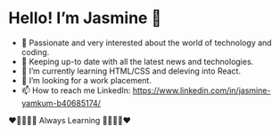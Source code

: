 # Hello! I’m Jasmine 👋

- 👀 Passionate and very interested about the world of technology and coding. 
- 📱 Keeping up-to date with all the latest news and technologies. 
- 🌱 I’m currently learning HTML/CSS and deleving into React. 
- 💼 I’m looking for a work placement.
- 📫 How to reach me LinkedIn: https://www.linkedin.com/in/jasmine-yamkum-b40685174/

:heart::purple_heart::blue_heart::green_heart::yellow_heart: Always Learning :yellow_heart::green_heart::blue_heart::purple_heart::heart:

<!---
yamkum236/yamkum236 is a ✨ special ✨ repository because its `README.md` (this file) appears on your GitHub profile.
You can click the Preview link to take a look at your changes.
--->
